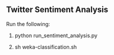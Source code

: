Twitter Sentiment Analysis
--------------------------

Run the following:

1) python run_sentiment_analysis.py

2) sh weka-classification.sh
